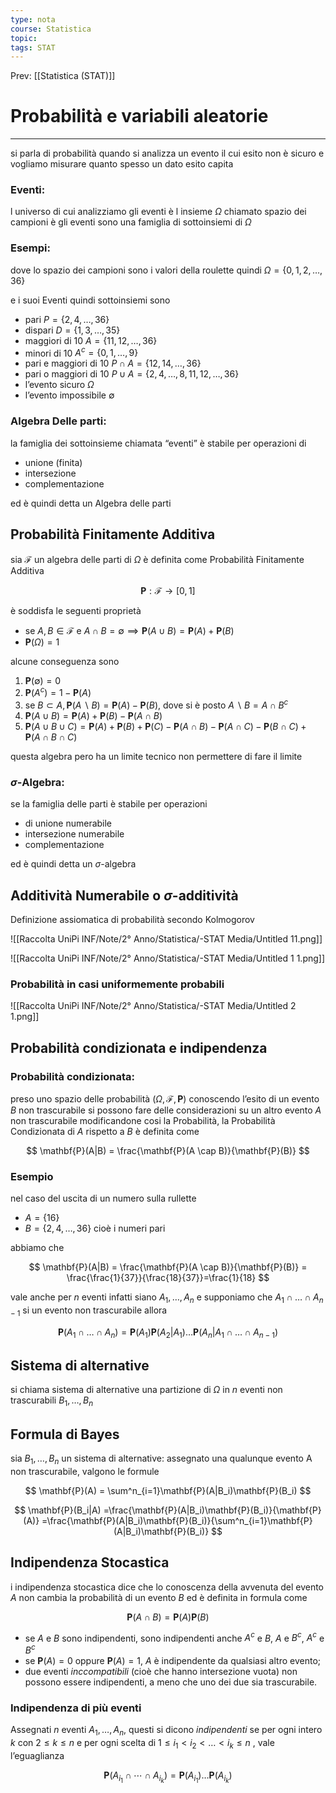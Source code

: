 ```yaml
---
type: nota
course: Statistica
topic: 
tags: STAT
---
```


Prev: [[Statistica (STAT)]]

# Probabilità e variabili aleatorie
---

si parla di probabilità quando si analizza un evento il cui esito non è sicuro e vogliamo misurare quanto spesso un dato esito capita

### Eventi:

l universo di cui analizziamo gli eventi è l insieme $\Omega$ chiamato spazio dei campioni è gli eventi sono una famiglia di sottoinsiemi di $\Omega$

### Esempi:

dove lo spazio dei campioni sono i valori della roulette quindi   $\Omega = \{0,1,2,\dots,36\}$

e i suoi Eventi quindi sottoinsiemi sono

- pari $P =\{2,4,\dots,36\}$
- dispari $D = \{1,3,\dots,35\}$
- maggiori di 10 $A = \{11,12,\dots,36\}$
- minori di 10 $A^c= \{0,1,\dots,9\}$
- pari e maggiori di 10 $P \cap A = \{12,14,\dots,36\}$
- pari o maggiori di 10 $P \cup A = \{2,4,\dots,8,11,12,\dots,36\}$
- l’evento sicuro $\Omega$
- l’evento impossibile $\emptyset$

### Algebra Delle parti:

la famiglia dei sottoinsieme chiamata “eventi” è stabile per operazioni di

- unione (finita)
- intersezione
- complementazione

ed è quindi detta un Algebra delle parti

## Probabilità Finitamente Additiva

sia $\mathcal{F}$ un algebra delle parti di $\Omega$ è definita come  Probabilità Finitamente Additiva

$$
\mathbf{P} : \mathcal{F}\rightarrow[0,1]
$$

è soddisfa le seguenti proprietà

- se $A,B  \in \mathcal{F}$ e $A \cap B = \emptyset \implies \mathbf{P}(A \cup B) = \mathbf{P}(A)+\mathbf{P}(B)$
- $\mathbf{P}(\Omega) =1$

alcune conseguenza sono

1. $\mathbf{P}(\emptyset)=0$
2. $\mathbf{P}(A^c) =1-\mathbf{P}(A)$
3. se $B \subset A,\mathbf{P}(A\backslash B) =\mathbf{P}(A)-\mathbf{P}(B)$, dove si è posto $A \backslash B = A \cap B^c$
4. $\mathbf{P}(A\cup B) =\mathbf{P}(A)+\mathbf{P}(B) -\mathbf{P}(A\cap B)$
5. $\mathbf{P}(A\cup B \cup C) =\mathbf{P}(A)+\mathbf{P}(B) +\mathbf{P}(C) -\mathbf{P}(A\cap B)-\mathbf{P}(A\cap C)-\mathbf{P}(B\cap C) + \mathbf{P}(A\cap B \cap C)$

questa algebra pero ha un limite tecnico non permettere di fare il limite

### $\sigma$-Algebra:

se la famiglia delle parti è stabile per operazioni

- di unione numerabile
- intersezione numerabile
- complementazione

ed è quindi detta un $\sigma$-algebra

## Additività Numerabile o $\sigma$-additività

Definizione assiomatica di probabilità secondo Kolmogorov

![[Raccolta UniPi INF/Note/2° Anno/Statistica/-STAT Media/Untitled 11.png]]

![[Raccolta UniPi INF/Note/2° Anno/Statistica/-STAT Media/Untitled 1 1.png]]

### Probabilità in casi uniformemente probabili

![[Raccolta UniPi INF/Note/2° Anno/Statistica/-STAT Media/Untitled 2 1.png]]

## Probabilità condizionata e indipendenza

### Probabilità condizionata:

preso uno spazio delle probabilità $(\Omega,\mathcal{F},\mathbf{P})$ conoscendo l’esito di un evento $B$ non trascurabile si possono fare delle considerazioni su un altro evento $A$ non trascurabile modificandone cosi la Probabilità, la Probabilità Condizionata di $A$ rispetto a $B$ è definita come

$$
\mathbf{P}(A|B) = \frac{\mathbf{P}(A \cap B)}{\mathbf{P}(B)}
$$

### Esempio

nel caso del uscita di un numero sulla rullette

- $A = \{16\}$
- $B =\{2,4,\dots,36\}$ cioè i numeri pari

abbiamo che

$$
\mathbf{P}(A|B) = \frac{\mathbf{P}(A \cap B)}{\mathbf{P}(B)} = \frac{\frac{1}{37}}{\frac{18}{37}}=\frac{1}{18}
$$

vale anche per $n$ eventi infatti siano $A_1,\dots,A_n$ e supponiamo che $A_1 \cap\dots \cap A_{n-1}$ si  un evento non trascurabile allora

$$
\mathbf{P}(A_1 \cap\dots \cap A_n) = \mathbf{P}(A_1)\mathbf{P}(A_2|A_1) \dots\mathbf{P}(A_n|A_1 \cap\dots \cap A_{n-1})
$$

## Sistema di alternative

si chiama sistema di alternative una partizione di $\Omega$ in $n$ eventi non trascurabili $B_1,\dots,B_n$

## Formula di Bayes

sia $B_1,\dots,B_n$ un sistema di alternative: assegnato una qualunque evento A non trascurabile, valgono le formule

$$
\mathbf{P}(A) = \sum^n_{i=1}\mathbf{P}(A|B_i)\mathbf{P}(B_i)
$$

$$
\mathbf{P}(B_i|A) =\frac{\mathbf{P}(A|B_i)\mathbf{P}(B_i)}{\mathbf{P}(A)} =\frac{\mathbf{P}(A|B_i)\mathbf{P}(B_i)}{\sum^n_{i=1}\mathbf{P}(A|B_i)\mathbf{P}(B_i)}
$$

## Indipendenza Stocastica

i indipendenza stocastica dice che lo conoscenza della avvenuta del evento $A$ non cambia la probabilità di un evento $B$ ed è definita in formula come

$$
\mathbf{P}(A\cap B) =\mathbf{P}(A)\mathbf{P}(B)
$$

- se $A$ e $B$ sono indipendenti, sono indipendenti anche $A^c$ e $B$, $A$  e $B^c$, $A^c$ e $B^c$
- se $\mathbf{P}(A) =0$ oppure $\mathbf{P}(A) = 1$, $A$ è indipendente da qualsiasi altro evento;
- due eventi $inccompatibili$ (cioè che hanno intersezione vuota) non possono essere indipendenti, a meno che uno dei due sia trascurabile.

### Indipendenza di più eventi

Assegnati $n$  eventi $A_1,\dots,A_n$, questi si dicono $indipendenti$ se per ogni intero $k$ con $2 \leq k \leq n$ e per ogni scelta di $1 \leq i_1 < i_2 < \dots < i_k \leq n$  , vale l’eguaglianza

$$
\mathbf{P}(A_{i_1} \cap \cdots \cap A_{i_k}) = \mathbf{P}(A_{i_1}) \dots \mathbf{P}(A_{i_k})
$$
